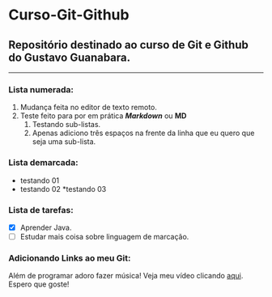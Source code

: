 # Curso-Git-Github
## Repositório destinado ao curso de Git e Github do Gustavo Guanabara.
***
### Lista numerada:
1. Mudança feita no editor de texto remoto.
2. Teste feito para por em prática __*Markdown*__ ou **MD**
   1. Testando sub-listas.
   2. Apenas adiciono três espaços na frente da linha que eu quero que   seja uma sub-lista.
### Lista demarcada:
* testando 01
* testando 02
   *testando 03
### Lista de tarefas:
- [X] Aprender Java.
- [ ] Estudar mais coisa sobre linguagem de marcação.
### Adicionando Links ao meu Git:
Além de programar adoro fazer música! Veja meu vídeo clicando [aqui](https://www.youtube.com/watch?v=F-8W5e71p0o). Espero que goste!






